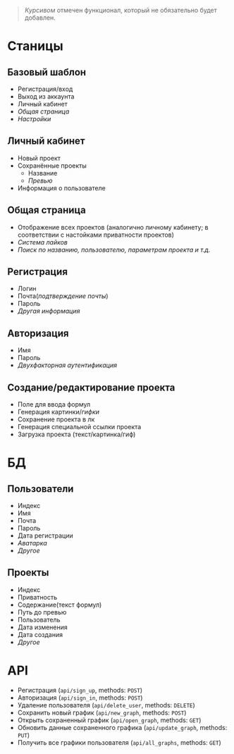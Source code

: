 > _Курсивом_ отмечен функционал, который не обязательно будет добавлен.
# Станицы
## Базовый шаблон
- Регистрация/вход
- Выход из аккаунта
- Личный кабинет
- _Общая страница_
- _Настройки_
## Личный кабинет
- Новый проект
- Сохранённые проекты
  - Название
  - _Превью_
- Информация о пользователе
## Общая страница
- Отображение всех проектов (аналогично личному кабинету; в соответствии с настойками приватности проектов)
-  _Система лайков_
-  _Поиск по названию, пользователю, параметрам проекта и т.д._
## Регистрация
- Логин
- Почта(_подтверждение почты_)
- Пароль
- _Другая информация_
## Авторизация 
- Имя
- Пароль
- _Двухфакторная аутентификация_
## Создание/редактирование проекта
- Поле для ввода формул
- Генерация картинки/_гифки_
- Сохранение проекта в лк
- Генерация специальной ссылки проекта
- Загрузка проекта (текст/картинка/гиф)
# БД
## Пользователи 
- Индекс
- Имя
- Почта
- Пароль
- Дата регистрации
- _Аватарка_
- _Другое_
## Проекты
- Индекс
- Приватность
- Содержание(текст формул)
- Путь до превью
- Пользователь
- Дата изменения
- Дата создания
- _Другое_
# API
- Регистрация (`api/sign_up`,       methods: `POST`)
- Авторизация (`api/sign_in`,       methods: `POST`)
- Удаление пользователя (`api/delete_user`,   methods: `DELETE`)
- Сохранить новый график (`api/new_graph`,     methods: `POST`)
- Открыть сохраненный график (`api/open_graph`,    methods: `GET`)
- Обновить данные сохраненного графика (`api/update_graph`,  methods: `PUT`)
- Получить все графики пользователя (`api/all_graphs`,    methods: `GET`)